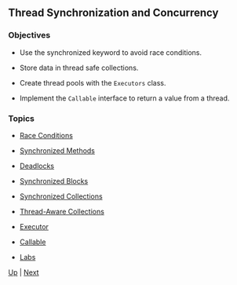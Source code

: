 ## Thread Synchronization and Concurrency

### Objectives

* Use the synchronized keyword to avoid race conditions.

* Store data in thread safe collections.

* Create thread pools with the `Executors` class.

* Implement the `Callable` interface to return a value from a thread.

### Topics

*  [Race Conditions](RaceConditions.md)

*  [Synchronized Methods](SynchronizedMethods.md)

*  [Deadlocks](Deadlocks.md)

*  [Synchronized Blocks](SynchronizedBlocks.md)

*  [Synchronized Collections](SynchronizedCollections.md)

*  [Thread-Aware Collections](ThreadAwareCollections.md)

*  [Executor](Executor.md)

*  [Callable](Callable.md)

*  [Labs](Labs.md)

[Up](../README.md) | [Next](RaceConditions.md)

